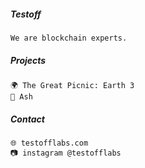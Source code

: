 ##### *Testoff*  
`We are blockchain experts.`  

##### *Projects*
`🌍 The Great Picnic: Earth 3`  
`🚯 Ash`  

##### *Contact*
`🌐 testofflabs.com`  
`📷 instagram @testofflabs`  
